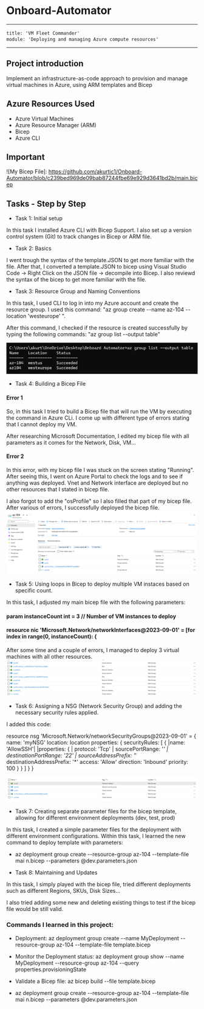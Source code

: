# Onboard-Automator

---
    title: 'VM Fleet Commander'
    module: 'Deploying and managing Azure compute resources'
---
## Project introduction
Implement an infrastructure-as-code approach to provision and manage virtual machines in Azure, using ARM templates and Bicep

## Azure Resources Used
+ Azure Virtual Machines
+ Azure Resource Manager (ARM)
+ Bicep
+ Azure CLI

## Important

![My Bicep File]: https://github.com/akurtic1/Onboard-Automator/blob/c239bed969de09bab87244fbe69e929d3641bd2b/main.bicep

## Tasks - Step by Step

+ Task 1: Initial setup 

In this task I installed Azure CLI with Bicep Support.
I also set up a version control system (Git) to track changes in Bicep or ARM file.

+ Task 2: Basics

I went trough the syntax of the template.JSON to get more familiar with the file.
After that, I converted a template.JSON to bicep using Visual Studio Code -> Right Click on the JSON file -> decompile into Bicep.
I also reviewd the syntax of the bicep to get more familiar with the file.

+ Task 3: Resource Group and Naming Conventions

In this task, I used CLI to log in into my Azure account and create the resource group. I used this command: "az group create --name az-104 --location 'westeurope'
".

After this command, I checked if the resource is created successfully by typing the following commands: "az group list --output table"

![Screenshot of this task](./Media/output-table.png)

+ Task 4: Building a Bicep File

#### Error 1
So, in this task I tried to build a Bicep file that will run the VM by executing the command in Azure CLi. I come up with different type of errors stating that I cannot deploy my VM.

After researching Microsoft Documentation, I edited my bicep file with all
parameters as it comes for the Network, Disk, VM...

#### Error 2
In this error, with my bicep file I was stuck on the screen stating "Running".
After seeing this, I went on Azure Portal to check the logs and to see if anything
was deployed. Vnet and Network interface are deployed but no other resources that I stated in bicep file.

I also forgot to add the "osProfile" so I also filled that part of my bicep file.
After various of errors, I successfully deployed the bicep file.
![Deployment Succeeded](./Media/Succeeded.png)

+ Task 5: Using loops in Bicep to deploy multiple VM instaces based on specific count.

In this task, I adjusted my main bicep file with the following parameters:
#### param instanceCount int = 3 // Number of VM instances to deploy

#### resource nic 'Microsoft.Network/networkInterfaces@2023-09-01' = [for index in range(0, instanceCount): {

After some time and a couple of errors, I managed to 
deploy 3 virtual machines with all other resources.
![Deployment Succeeded Portal](./Media/loop-vm-instance.png)

+ Task 6: Assigning a NSG (Network Security Group) and adding the
necessary security rules applied.

I added this code:

resource nsg 'Microsoft.Network/networkSecurityGroups@2023-09-01' = {
  name: 'myNSG'
  location: location
  properties: {
    securityRules: [
      {
        |name: 'AllowSSH'|
        |properties: {
        |  protocol: 'Tcp'
         | sourcePortRange: '*'
         | destinationPortRange: '22'
         | sourceAddressPrefix: '*'
          destinationAddressPrefix: '*'
          access: 'Allow'
          direction: 'Inbound'
          priority: 100
        }
      }
    ]
  }
}

![Deployment Succeeded Portal - NSG](./Media/deployment-nsg.png)

+ Task 7: Creating separate parameter files for the bicep template, allowing
for different environment deployments (dev, test, prod)

In this task, I created a simple parameter files for the deployment with
different environment configurations. Within this task, I learned the new command to deploy template with parameters: 

+ az deployment group create --resource-group az-104 --template-file mai
n.bicep --parameters @dev.parameters.json

+ Task 8: Maintaining and Updates

In this task, I simply played with the bicep file, tried different deployments such as different Regions, SKUs, Disk Sizes...

I also tried adding some new and deleting existing things to
test if the bicep file would be still valid.

### Commands I learned in this project:

+ Deployment: az deployment group create --name MyDeployment --resource-group az-104 --template-file template.bicep 

+ Monitor the Deployment status: az deployment group show --name MyDeployment --resource-group az-104 --query properties.provisioningState

+ Validate a Bicep file: az bicep build --file template.bicep

+ az deployment group create --resource-group az-104 --template-file mai
n.bicep --parameters @dev.parameters.json
